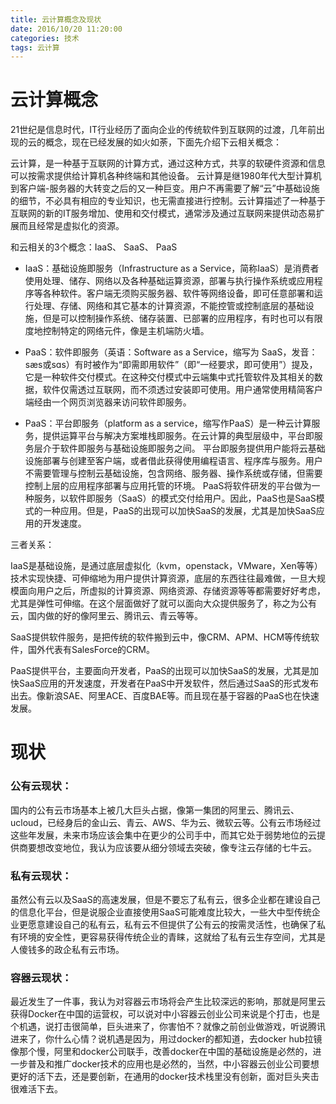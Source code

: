 ```yaml
---
title: 云计算概念及现状
date: 2016/10/20 11:20:00
categories: 技术
tags: 云计算
---
```


# 云计算概念

21世纪是信息时代，IT行业经历了面向企业的传统软件到互联网的过渡，几年前出现的云的概念，现在已经发展的如火如荼，下面先介绍下云相关概念：   

云计算，是一种基于互联网的计算方式，通过这种方式，共享的软硬件资源和信息可以按需求提供给计算机各种终端和其他设备。
云计算是继1980年代大型计算机到客户端-服务器的大转变之后的又一种巨变。用户不再需要了解“云”中基础设施的细节，不必具有相应的专业知识，也无需直接进行控制。云计算描述了一种基于互联网的新的IT服务增加、使用和交付模式，通常涉及通过互联网来提供动态易扩展而且经常是虚拟化的资源。   

和云相关的3个概念：IaaS、 SaaS、 PaaS

* IaaS：基础设施即服务（Infrastructure as a Service，简称IaaS）是消费者使用处理、储存、网络以及各种基础运算资源，部署与执行操作系统或应用程序等各种软件。客户端无须购买服务器、软件等网络设备，即可任意部署和运行处理、存储、网络和其它基本的计算资源，不能控管或控制底层的基础设施，但是可以控制操作系统、储存装置、已部署的应用程序，有时也可以有限度地控制特定的网络元件，像是主机端防火墙。   


* PaaS：软件即服务（英语：Software as a Service，缩写为 SaaS，发音：sæs或sɑs）有时被作为“即需即用软件”（即“一经要求，即可使用”）提及，它是一种软件交付模式。在这种交付模式中云端集中式托管软件及其相关的数据，软件仅需透过互联网，而不须透过安装即可使用。用户通常使用精简客户端经由一个网页浏览器来访问软件即服务。   


* PaaS：平台即服务（platform as a service，缩写作PaaS）是一种云计算服务，提供运算平台与解决方案堆栈即服务。在云计算的典型层级中，平台即服务层介于软件即服务与基础设施即服务之间。
平台即服务提供用户能将云基础设施部署与创建至客户端，或者借此获得使用编程语言、程序库与服务。用户不需要管理与控制云基础设施，包含网络、服务器、操作系统或存储，但需要控制上层的应用程序部署与应用托管的环境。
PaaS将软件研发的平台做为一种服务，以软件即服务（SaaS）的模式交付给用户。因此，PaaS也是SaaS模式的一种应用。但是，PaaS的出现可以加快SaaS的发展，尤其是加快SaaS应用的开发速度。


三者关系：   

IaaS是基础设施，是通过底层虚拟化（kvm，openstack，VMware，Xen等等）技术实现快捷、可伸缩地为用户提供计算资源，底层的东西往往最难做，一旦大规模面向用户之后，所虚拟的计算资源、网络资源、存储资源等等都需要好好考虑，尤其是弹性可伸缩。在这个层面做好了就可以面向大众提供服务了，称之为公有云，国内做的好的像阿里云、腾讯云、青云等等。   

SaaS提供软件服务，是把传统的软件搬到云中，像CRM、APM、HCM等传统软件，国外代表有SalesForce的CRM。   

PaaS提供平台，主要面向开发者，PaaS的出现可以加快SaaS的发展，尤其是加快SaaS应用的开发速度，开发者在PaaS中开发软件，然后通过SaaS的形式发布出去。像新浪SAE、阿里ACE、百度BAE等。而且现在基于容器的PaaS也在快速发展。

# 现状

### 公有云现状：

国内的公有云市场基本上被几大巨头占据，像第一集团的阿里云、腾讯云、ucloud，已经身后的金山云、青云、AWS、华为云、微软云等。公有云市场经过这些年发展，未来市场应该会集中在更少的公司手中，而其它处于弱势地位的云提供商要想改变地位，我认为应该要从细分领域去突破，像专注云存储的七牛云。

### 私有云现状：

虽然公有云以及SaaS的高速发展，但是不要忘了私有云，很多企业都在建设自己的信息化平台，但是说服企业直接使用SaaS可能难度比较大，一些大中型传统企业更愿意建设自己的私有云，私有云不但提供了公有云的按需灵活性，也确保了私有环境的安全性，更容易获得传统企业的青睐，这就给了私有云生存空间，尤其是人傻钱多的政企私有云市场。

### 容器云现状：

最近发生了一件事，我认为对容器云市场将会产生比较深远的影响，那就是阿里云获得Docker在中国的运营权，可以说对中小容器云创业公司来说是个打击，也是个机遇，说打击很简单，巨头进来了，你害怕不？就像之前创业做游戏，听说腾讯进来了，你什么心情？说机遇是因为，用过docker的都知道，去docker hub拉镜像那个慢，阿里和docker公司联手，改善docker在中国的基础设施是必然的，进一步普及和推广docker技术的应用也是必然的，当然，中小容器云创业公司要想更好的活下去，还是要创新，在通用的docker技术栈里没有创新，面对巨头夹击很难活下去。